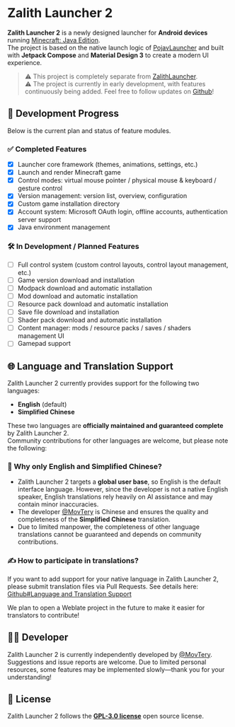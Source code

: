 # Zalith Launcher 2

**Zalith Launcher 2** is a newly designed launcher for **Android devices** running [Minecraft: Java Edition](https://www.minecraft.net/).  
The project is based on the native launch logic of [PojavLauncher](https://github.com/PojavLauncherTeam/PojavLauncher/tree/v3_openjdk/app_pojavlauncher/src/main/jni) and built with **Jetpack Compose** and **Material Design 3** to create a modern UI experience.

> ⚠️ This project is completely separate from [ZalithLauncher](https://zalithlauncher.cn/docs/about).  
> ⚠️ The project is currently in early development, with features continuously being added. Feel free to follow updates on [Github](https://github.com/ZalithLauncher/ZalithLauncher2)!

## 📅 Development Progress

Below is the current plan and status of feature modules.

### ✅ Completed Features

* [x] Launcher core framework (themes, animations, settings, etc.)  
* [x] Launch and render Minecraft game  
* [x] Control modes: virtual mouse pointer / physical mouse & keyboard / gesture control  
* [x] Version management: version list, overview, configuration  
* [x] Custom game installation directory  
* [x] Account system: Microsoft OAuth login, offline accounts, authentication server support  
* [x] Java environment management  

### 🛠️ In Development / Planned Features

* [ ] Full control system (custom control layouts, control layout management, etc.)  
* [ ] Game version download and installation  
* [ ] Modpack download and automatic installation  
* [ ] Mod download and automatic installation  
* [ ] Resource pack download and automatic installation  
* [ ] Save file download and installation  
* [ ] Shader pack download and automatic installation  
* [ ] Content manager: mods / resource packs / saves / shaders management UI  
* [ ] Gamepad support  

## 🌐 Language and Translation Support

Zalith Launcher 2 currently provides support for the following two languages:

* **English** (default)  
* **Simplified Chinese**  

These two languages are **officially maintained and guaranteed complete** by Zalith Launcher 2.  
Community contributions for other languages are welcome, but please note the following:

### 📌 Why only English and Simplified Chinese?

* Zalith Launcher 2 targets a **global user base**, so English is the default interface language. However, since the developer is not a native English speaker, English translations rely heavily on AI assistance and may contain minor inaccuracies.  
* The developer [@MovTery](https://github.com/MovTery) is Chinese and ensures the quality and completeness of the **Simplified Chinese** translation.  
* Due to limited manpower, the completeness of other language translations cannot be guaranteed and depends on community contributions.

### ✍️ How to participate in translations?

If you want to add support for your native language in Zalith Launcher 2, please submit translation files via Pull Requests. See details here:  
[Github#Language and Translation Support](https://github.com/ZalithLauncher/ZalithLauncher2/blob/main/README_ZH_CN.md#-%E8%AF%AD%E8%A8%80%E4%B8%8E%E7%BF%BB%E8%AF%91%E6%94%AF%E6%8C%81)

We plan to open a Weblate project in the future to make it easier for translators to contribute!

## 👨‍💻 Developer

Zalith Launcher 2 is currently independently developed by [@MovTery](https://github.com/MovTery).  
Suggestions and issue reports are welcome. Due to limited personal resources, some features may be implemented slowly—thank you for your understanding!

## 📜 License

Zalith Launcher 2 follows the **[GPL-3.0 license](https://github.com/ZalithLauncher/ZalithLauncher2/blob/main/LICENSE)** open source license.
